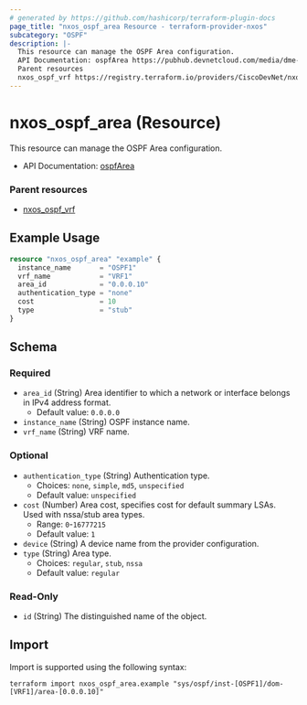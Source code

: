 ```yaml
---
# generated by https://github.com/hashicorp/terraform-plugin-docs
page_title: "nxos_ospf_area Resource - terraform-provider-nxos"
subcategory: "OSPF"
description: |-
  This resource can manage the OSPF Area configuration.
  API Documentation: ospfArea https://pubhub.devnetcloud.com/media/dme-docs-10-2-2/docs/Routing%20and%20Forwarding/ospf:Area/
  Parent resources
  nxos_ospf_vrf https://registry.terraform.io/providers/CiscoDevNet/nxos/latest/docs/resources/ospf_vrf
---
```


# nxos_ospf_area (Resource)

This resource can manage the OSPF Area configuration.

- API Documentation: [ospfArea](https://pubhub.devnetcloud.com/media/dme-docs-10-2-2/docs/Routing%20and%20Forwarding/ospf:Area/)

### Parent resources

- [nxos_ospf_vrf](https://registry.terraform.io/providers/CiscoDevNet/nxos/latest/docs/resources/ospf_vrf)

## Example Usage

```terraform
resource "nxos_ospf_area" "example" {
  instance_name       = "OSPF1"
  vrf_name            = "VRF1"
  area_id             = "0.0.0.10"
  authentication_type = "none"
  cost                = 10
  type                = "stub"
}
```

<!-- schema generated by tfplugindocs -->
## Schema

### Required

- `area_id` (String) Area identifier to which a network or interface belongs in IPv4 address format.
  - Default value: `0.0.0.0`
- `instance_name` (String) OSPF instance name.
- `vrf_name` (String) VRF name.

### Optional

- `authentication_type` (String) Authentication type.
  - Choices: `none`, `simple`, `md5`, `unspecified`
  - Default value: `unspecified`
- `cost` (Number) Area cost, specifies cost for default summary LSAs. Used with nssa/stub area types.
  - Range: `0`-`16777215`
  - Default value: `1`
- `device` (String) A device name from the provider configuration.
- `type` (String) Area type.
  - Choices: `regular`, `stub`, `nssa`
  - Default value: `regular`

### Read-Only

- `id` (String) The distinguished name of the object.

## Import

Import is supported using the following syntax:

```shell
terraform import nxos_ospf_area.example "sys/ospf/inst-[OSPF1]/dom-[VRF1]/area-[0.0.0.10]"
```
